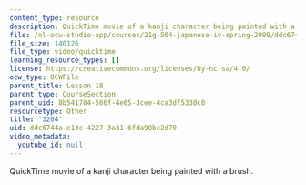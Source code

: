 ```yaml
---
content_type: resource
description: QuickTime movie of a kanji character being painted with a brush.
file: /ol-ocw-studio-app/courses/21g-504-japanese-iv-spring-2009/ddc6744ae13c42273a316fda98bc2d70_3204.mov
file_size: 140126
file_type: video/quicktime
learning_resource_types: []
license: https://creativecommons.org/licenses/by-nc-sa/4.0/
ocw_type: OCWFile
parent_title: Lesson 18
parent_type: CourseSection
parent_uid: 8b541784-586f-4e65-3cee-4ca3df5330c8
resourcetype: Other
title: '3204'
uid: ddc6744a-e13c-4227-3a31-6fda98bc2d70
video_metadata:
  youtube_id: null
---
```

QuickTime movie of a kanji character being painted with a brush.